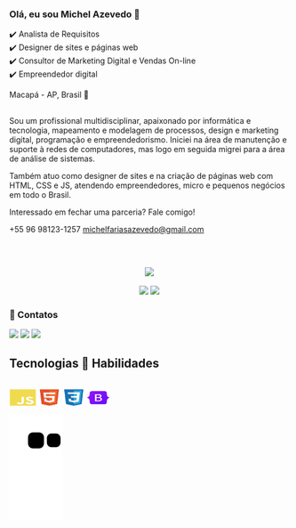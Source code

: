 ### Olá, eu sou Michel Azevedo 👋

✔️ Analista de Requisitos 
<br/>
✔️ Designer de sites e páginas web 
<br/>
✔️ Consultor de Marketing Digital e Vendas On-line
<br/>
✔️ Empreendedor digital 
<br/>

Macapá - AP, Brasil 🏡 

##
Sou um profissional multidisciplinar, apaixonado por informática e tecnologia, mapeamento e modelagem de processos, design e marketing digital, programação e empreendedorismo. Iniciei na área de manutenção e suporte à redes de computadores, mas logo em seguida migrei para a área de análise de sistemas.

Também atuo como designer de sites e na criação de páginas web com HTML, CSS e JS, atendendo empreendedores, micro e pequenos negócios em todo o Brasil.

Interessado em fechar uma parceria? Fale comigo!

+55 96 98123-1257
michelfariasazevedo@gmail.com
##

<br/>

<p align = "center">
 <img height="285em" src="https://activity-graph.herokuapp.com/graph?username=michelfariasazevedo&theme=xcode">
</p> 

<p align="center">

<img height="160em" src="https://github-readme-streak-stats.herokuapp.com/?user=michelfariasazevedo&show_icons=true&locale=en&layout=compact&theme=dark" />
<img height="160em" src="https://github-readme-stats.vercel.app/api?username=michelfariasazevedo&theme=midnight-purple&show_icons=true"/>
</p>

<p align="center"></p>

### 📱 Contatos
  
<div> 
 <a href="https://discord.io/michelfariasazevedo" target="_blank"><img src="https://img.shields.io/badge/Discord-7289DA?style=for-the-badge&logo=discord&logoColor=white" target="_blank"></a> 
  <a href="https://www.linkedin.com/in/azevedomichel" target="_blank"><img src="https://img.shields.io/badge/-LinkedIn-%230077B5?style=for-the-badge&logo=linkedin&logoColor=white" target="_blank"></a>
  <a href = "mailto:michelfariasazevedo@gmail.com"><img src="https://img.shields.io/badge/-Gmail-%23333?style=for-the-badge&logo=gmail&logoColor=white" target="_blank"></a>
  
## Tecnologias 🚀 Habilidades

<div style="display: inline_block"><br/>
  <img align="center" alt="Michel-Js" height="30" width="48" src="https://raw.githubusercontent.com/devicons/devicon/master/icons/javascript/javascript-plain.svg">
  <img align="center" alt="Michel-HTML" height="30" width="40" src="https://raw.githubusercontent.com/devicons/devicon/master/icons/html5/html5-original.svg">
  <img align="center" alt="Michel-CSS" height="30" width="40" src="https://raw.githubusercontent.com/devicons/devicon/master/icons/css3/css3-original.svg">
  <img align="center" alt="Michel-CSS" height="30" width="40" src="https://raw.githubusercontent.com/devicons/devicon/master/icons/bootstrap/bootstrap-original.svg">
  
</div>
  
 ![Snake animation](https://github.com/michelfariasazevedo/michelfariasazevedo/blob/output/github-contribution-grid-snake.svg)
